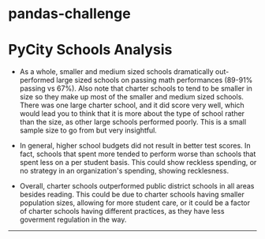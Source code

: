 # pandas-challenge

# PyCity Schools Analysis

* As a whole, smaller and medium sized schools dramatically out-performed large sized schools on passing math performances (89-91% passing vs 67%). Also note that charter schools to tend to be smaller in size so they make up most of the smaller and medium sized schools. There was one large charter school, and it did score very well, which would lead you to think that it is more about the type of school rather than the size, as other large schools performed poorly. This is a small sample size to go from but very insightful.

* In general, higher school budgets did not result in better test scores. In fact, schools that spent more tended to perform worse than schools that spent less on a per student basis. This could show reckless spending, or no strategy in an organization's spending, showing recklesness.


* Overall, charter schools outperformed public district schools in all areas besides reading. This could be due to charter schools having smaller population sizes, allowing for more student care, or it could be a factor of charter schools having different practices, as they have less goverment regulation in the way.
---
